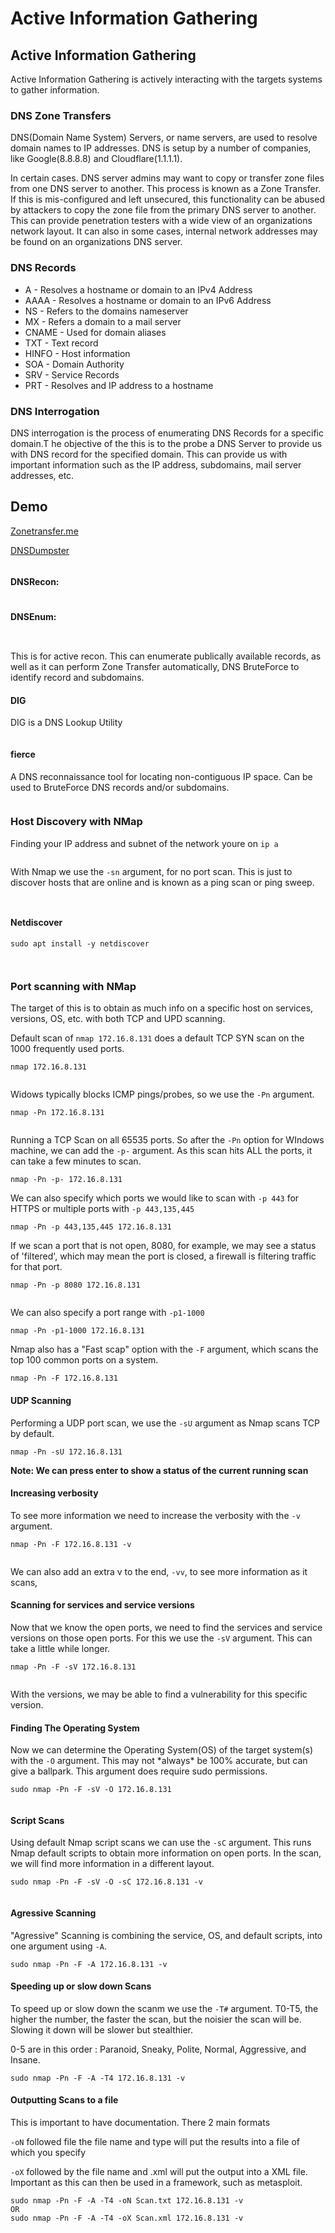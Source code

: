 # Active Information Gathering

## Active Information Gathering

Active Information Gathering is actively interacting with the targets systems to gather information.

### DNS Zone Transfers

DNS(Domain Name System) Servers, or name servers, are used to resolve domain names to IP addresses. DNS is setup by a number of companies, like Google(8.8.8.8) and Cloudflare(1.1.1.1).

In certain cases. DNS server admins may want to copy or transfer zone files from one DNS server to another. This process is known as a Zone Transfer. If this is mis-configured and left unsecured, this functionality can be abused by attackers to copy the zone file from the primary DNS server to another. This can provide penetration testers with a wide view of an organizations network layout. It can also in some cases, internal network addresses may be found on an organizations DNS server.

### DNS Records

* A - Resolves a hostname or domain to an IPv4 Address
* AAAA - Resolves a hostname or domain to an IPv6 Address
* NS - Refers to the domains nameserver
* MX - Refers a domain to a mail server
* CNAME - Used for domain aliases
* TXT - Text record
* HINFO - Host information
* SOA - Domain Authority
* SRV - Service Records
* PRT - Resolves and IP address to a hostname

### DNS Interrogation

DNS interrogation is the process of enumerating DNS Records for a specific domain.T he objective of the this is to the probe a DNS Server to provide us with DNS record for the specified domain. This can provide us with important information such as the IP address, subdomains, mail server addresses, etc.

## Demo

[Zonetransfer.me](https://zonetransfer.me)

[DNSDumpster](https://dnsdumpster.com)&#x20;

<figure><img src="../../../../../.gitbook/assets/image (16) (2) (2).png" alt=""><figcaption></figcaption></figure>

#### DNSRecon:

<figure><img src="../../../../../.gitbook/assets/image (13).png" alt=""><figcaption></figcaption></figure>

#### DNSEnum:

<figure><img src="../../../../../.gitbook/assets/image (15) (1).png" alt=""><figcaption></figcaption></figure>

<figure><img src="../../../../../.gitbook/assets/image (10) (2).png" alt=""><figcaption></figcaption></figure>

This is for active recon. This can enumerate publically available records, as well as it can perform Zone Transfer automatically, DNS BruteForce to identify record and subdomains. &#x20;

#### DIG

DIG is a DNS Lookup Utility

<figure><img src="../../../../../.gitbook/assets/image (14).png" alt=""><figcaption></figcaption></figure>

#### fierce

A DNS reconnaissance tool for locating non-contiguous IP space. Can be used to BruteForce DNS records and/or subdomains.&#x20;

<figure><img src="../../../../../.gitbook/assets/image (6) (2).png" alt=""><figcaption></figcaption></figure>

### Host Discovery with NMap

Finding your IP address and subnet of the network youre on `ip a`&#x20;

<figure><img src="../../../../../.gitbook/assets/image (11).png" alt=""><figcaption></figcaption></figure>

With Nmap we use the `-sn` argument, for no port scan. This is just to discover hosts that are online and is known as a ping scan or ping sweep. &#x20;

<figure><img src="../../../../../.gitbook/assets/image (3) (1).png" alt=""><figcaption></figcaption></figure>

<figure><img src="../../../../../.gitbook/assets/image (8) (2) (1).png" alt=""><figcaption></figcaption></figure>

#### Netdiscover

`sudo apt install -y netdiscover` &#x20;

<figure><img src="../../../../../.gitbook/assets/image (13) (2).png" alt=""><figcaption></figcaption></figure>

<figure><img src="../../../../../.gitbook/assets/image (100) (2).png" alt=""><figcaption></figcaption></figure>

### Port scanning with NMap

The target of this is to obtain as much info on a specific host on services, versions, OS, etc. with both TCP and UPD scanning.

Default scan of `nmap 172.16.8.131` does a default TCP SYN scan on the 1000 frequently used ports.

```
nmap 172.16.8.131
```

<figure><img src="../../../../../.gitbook/assets/image (15) (2).png" alt=""><figcaption></figcaption></figure>

Widows typically blocks ICMP pings/probes, so we use the `-Pn` argument.

```
nmap -Pn 172.16.8.131
```

<figure><img src="../../../../../.gitbook/assets/image (106).png" alt=""><figcaption></figcaption></figure>

Running a TCP Scan on all 65535 ports. So after the `-Pn` option for WIndows machine, we can add the `-p-` argument. As this scan hits ALL the ports, it can take a few minutes to scan.

```
nmap -Pn -p- 172.16.8.131
```

We can also specify which ports we would like to scan with `-p 443` for HTTPS or multiple ports with `-p 443,135,445`

```
nmap -Pn -p 443,135,445 172.16.8.131
```

If we scan a port that is not open, 8080, for example, we may see a status of 'filtered', which may mean the port is closed, a firewall is filtering traffic for that port.

```
nmap -Pn -p 8080 172.16.8.131
```

<figure><img src="../../../../../.gitbook/assets/image (11) (1).png" alt=""><figcaption></figcaption></figure>

We can also specify a port range with `-p1-1000`

```
nmap -Pn -p1-1000 172.16.8.131
```

Nmap also has a "Fast scap" option with the `-F` argument, which scans the top 100 common ports on a system.

```
nmap -Pn -F 172.16.8.131
```

#### UDP Scanning

Performing a UDP port scan, we use the `-sU` argument as Nmap scans TCP by default.

```
nmap -Pn -sU 172.16.8.131
```

**Note: We can press enter to show a status of the current running scan**

#### Increasing verbosity

To see more information we need to increase the verbosity with the `-v` argument.

```
nmap -Pn -F 172.16.8.131 -v
```

<figure><img src="../../../../../.gitbook/assets/image (98).png" alt=""><figcaption></figcaption></figure>

We can also add an extra v to the end, `-vv`, to see more information as it scans,

#### Scanning for services and service versions

Now that we know the open ports, we need to find the services and service versions on those open ports. For this we use the `-sV` argument. This can take a little while longer.

```
nmap -Pn -F -sV 172.16.8.131
```

<figure><img src="../../../../../.gitbook/assets/image (2) (1).png" alt=""><figcaption></figcaption></figure>

With the versions, we may be able to find a vulnerability for this specific version.

#### Finding The Operating System

Now we can determine the Operating System(OS) of the target system(s) with the `-O` argument. This may not \*always\* be 100% accurate, but can give a ballpark. This argument does require sudo permissions.

```
sudo nmap -Pn -F -sV -O 172.16.8.131
```

<figure><img src="../../../../../.gitbook/assets/image (5) (1).png" alt=""><figcaption></figcaption></figure>

#### Script Scans

Using default Nmap script scans we can use the `-sC` argument. This runs Nmap default scripts to obtain more information on open ports. In the scan, we will find more information in a different layout.

```
sudo nmap -Pn -F -sV -O -sC 172.16.8.131 -v
```

<figure><img src="../../../../../.gitbook/assets/image (9).png" alt=""><figcaption></figcaption></figure>

#### Agressive Scanning

"Agressive" Scanning is combining the service, OS, and default scripts, into one argument using `-A`.&#x20;

```
sudo nmap -Pn -F -A 172.16.8.131 -v
```

#### Speeding up or slow down Scans

To speed up or slow down the scanm we use the `-T#` argument. T0-T5, the higher the number, the faster the scan, but the noisier the scan will be. Slowing it down will be slower but stealthier.

0-5 are in this order : Paranoid, Sneaky, Polite, Normal, Aggressive, and Insane.

```
sudo nmap -Pn -F -A -T4 172.16.8.131 -v
```

#### Outputting Scans to a file

This is important to have documentation. There 2 main formats&#x20;

`-oN` followed file the file name and type will put the results into a file of which you specify

`-oX` followed by the file name and .xml will put the output into a XML file. Important as this can then be used in a framework, such as metasploit.

```
sudo nmap -Pn -F -A -T4 -oN Scan.txt 172.16.8.131 -v
OR
sudo nmap -Pn -F -A -T4 -oX Scan.xml 172.16.8.131 -v
```
